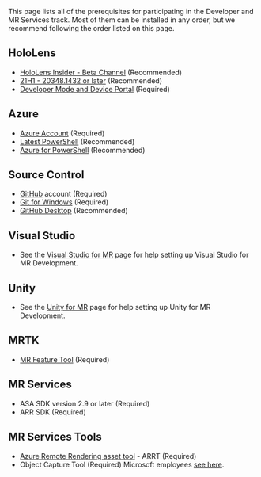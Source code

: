 This page lists all of the prerequisites for participating in the Developer and MR Services track. Most of them can be installed in any order, but we recommend following the order listed on this page.

## HoloLens

- [HoloLens Insider - Beta Channel](https://docs.microsoft.com/en-us/hololens/hololens-insider#start-receiving-insider-builds) (Recommended)
- [21H1 - 20348.1432 or later](https://docs.microsoft.com/en-us/hololens/hololens-release-notes#windows-holographic-version-21h2) (Recommended)
- [Developer Mode and Device Portal](https://docs.microsoft.com/en-us/windows/mixed-reality/develop/platform-capabilities-and-apis/using-the-windows-device-portal) (Required)


## Azure

- [Azure Account](https://portal.azure.com) (Required)
- [Latest PowerShell](https://docs.microsoft.com/en-us/powershell/scripting/install/installing-powershell-on-windows) (Recommended)
- [Azure for PowerShell](https://docs.microsoft.com/en-us/powershell/azure/) (Recommended)


## Source Control

- [GitHub](https://github.com) account (Required)
- [Git for Windows](https://gitforwindows.org) (Required)
- [GitHub Desktop](https://desktop.github.com) (Recommended)


## Visual Studio

- See the [Visual Studio for MR](VSForMR) page for help setting up Visual Studio for MR Development.


## Unity

- See the [Unity for MR](UnityForMR) page for help setting up Unity for MR Development.


## MRTK

- [MR Feature Tool](https://docs.microsoft.com/en-us/windows/mixed-reality/develop/unity/welcome-to-mr-feature-tool) (Required)


## MR Services

- ASA SDK version 2.9 or later (Required)
- ARR SDK (Required)


## MR Services Tools

- [Azure Remote Rendering asset tool](https://github.com/Azure/azure-remote-rendering-asset-tool) - ARRT (Required)
- Object Capture Tool (Required) Microsoft employees [see here](https://microsoftapc.sharepoint.com/teams/GlobalMRTSPs/_layouts/OneNote.aspx?id=%2Fteams%2FGlobalMRTSPs%2FSiteAssets%2FGlobal%20MR%20TSPs%20Notebook&wd=target%28MR%20Services%2FAOA.one%7C63BDFFDF-FC00-41EA-B4B9-3D5893FFDF0B%2FObject%20Capture%20Tool%7CBE6D68A0-F1E2-4D47-BA91-E916E80DAA01%2F%29).